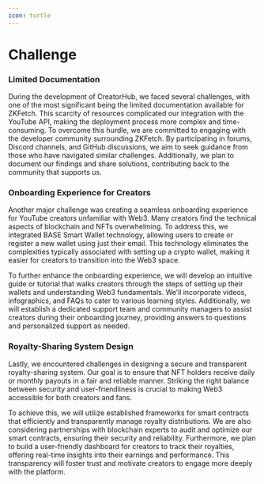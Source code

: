 ```yaml
---
icon: turtle
---
```


# Challenge

### Limited Documentation

During the development of CreatorHub, we faced several challenges, with one of the most significant being the limited documentation available for ZKFetch. This scarcity of resources complicated our integration with the YouTube API, making the deployment process more complex and time-consuming. To overcome this hurdle, we are committed to engaging with the developer community surrounding ZKFetch. By participating in forums, Discord channels, and GitHub discussions, we aim to seek guidance from those who have navigated similar challenges. Additionally, we plan to document our findings and share solutions, contributing back to the community that supports us.

### Onboarding Experience for Creators

Another major challenge was creating a seamless onboarding experience for YouTube creators unfamiliar with Web3. Many creators find the technical aspects of blockchain and NFTs overwhelming. To address this, we integrated BASE Smart Wallet technology, allowing users to create or register a new wallet using just their email. This technology eliminates the complexities typically associated with setting up a crypto wallet, making it easier for creators to transition into the Web3 space.

To further enhance the onboarding experience, we will develop an intuitive guide or tutorial that walks creators through the steps of setting up their wallets and understanding Web3 fundamentals. We’ll incorporate videos, infographics, and FAQs to cater to various learning styles. Additionally, we will establish a dedicated support team and community managers to assist creators during their onboarding journey, providing answers to questions and personalized support as needed.

### Royalty-Sharing System Design

Lastly, we encountered challenges in designing a secure and transparent royalty-sharing system. Our goal is to ensure that NFT holders receive daily or monthly payouts in a fair and reliable manner. Striking the right balance between security and user-friendliness is crucial to making Web3 accessible for both creators and fans.

To achieve this, we will utilize established frameworks for smart contracts that efficiently and transparently manage royalty distributions. We are also considering partnerships with blockchain experts to audit and optimize our smart contracts, ensuring their security and reliability. Furthermore, we plan to build a user-friendly dashboard for creators to track their royalties, offering real-time insights into their earnings and performance. This transparency will foster trust and motivate creators to engage more deeply with the platform.
